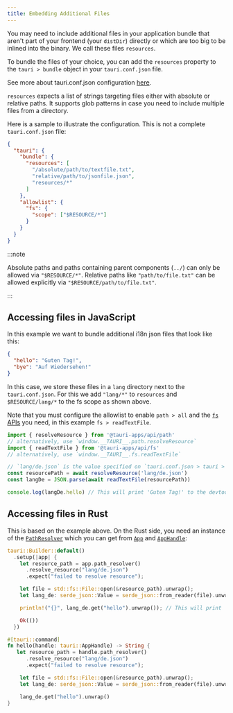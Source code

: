```yaml
---
title: Embedding Additional Files
---
```

<!-- TODO: REVISE COPY TO V2 -->

You may need to include additional files in your application bundle that aren't part of your frontend (your `distDir`) directly or which are too big to be inlined into the binary. We call these files `resources`.

To bundle the files of your choice, you can add the `resources` property to the `tauri > bundle` object in your `tauri.conf.json` file.

See more about tauri.conf.json configuration [here][tauri.bundle].

`resources` expects a list of strings targeting files either with absolute or relative paths. It supports glob patterns in case you need to include multiple files from a directory.

Here is a sample to illustrate the configuration. This is not a complete `tauri.conf.json` file:

```json title=tauri.conf.json
{
  "tauri": {
    "bundle": {
      "resources": [
        "/absolute/path/to/textfile.txt",
        "relative/path/to/jsonfile.json",
        "resources/*"
      ]
    },
    "allowlist": {
      "fs": {
        "scope": ["$RESOURCE/*"]
      }
    }
  }
}
```

:::note

Absolute paths and paths containing parent components (`../`) can only be allowed via `"$RESOURCE/*"`. Relative paths like `"path/to/file.txt"` can be allowed explicitly via `"$RESOURCE/path/to/file.txt"`.

:::

## Accessing files in JavaScript

In this example we want to bundle additional i18n json files that look like this:

```json title=de.json
{
  "hello": "Guten Tag!",
  "bye": "Auf Wiedersehen!"
}
```

In this case, we store these files in a `lang` directory next to the `tauri.conf.json`. For this we add `"lang/*"` to `resources` and `$RESOURCE/lang/*` to the fs scope as shown above.

Note that you must configure the allowlist to enable `path > all` and the [`fs` APIs] you need, in this example `fs > readTextFile`.

```javascript
import { resolveResource } from '@tauri-apps/api/path'
// alternatively, use `window.__TAURI__.path.resolveResource`
import { readTextFile } from '@tauri-apps/api/fs'
// alternatively, use `window.__TAURI__.fs.readTextFile`

// `lang/de.json` is the value specified on `tauri.conf.json > tauri > bundle > resources`
const resourcePath = await resolveResource('lang/de.json')
const langDe = JSON.parse(await readTextFile(resourcePath))

console.log(langDe.hello) // This will print 'Guten Tag!' to the devtools console
```

## Accessing files in Rust

This is based on the example above. On the Rust side, you need an instance of the [`PathResolver`] which you can get from [`App`] and [`AppHandle`]:

```rust
tauri::Builder::default()
  .setup(|app| {
    let resource_path = app.path_resolver()
      .resolve_resource("lang/de.json")
      .expect("failed to resolve resource");

    let file = std::fs::File::open(&resource_path).unwrap();
    let lang_de: serde_json::Value = serde_json::from_reader(file).unwrap();

    println!("{}", lang_de.get("hello").unwrap()); // This will print 'Guten Tag!' to the terminal

    Ok(())
  })
```

```rust
#[tauri::command]
fn hello(handle: tauri::AppHandle) -> String {
   let resource_path = handle.path_resolver()
      .resolve_resource("lang/de.json")
      .expect("failed to resolve resource");

    let file = std::fs::File::open(&resource_path).unwrap();
    let lang_de: serde_json::Value = serde_json::from_reader(file).unwrap();

    lang_de.get("hello").unwrap()
}
```

[tauri.bundle]: /2/reference/config#tauri.bundle
[`fs` apis]: /2/reference/js/fs/

[`pathresolver`]: https://docs.rs/tauri/latest/tauri/struct.PathResolver.html
[`app`]: https://docs.rs/tauri/latest/tauri/struct.App.html
[`apphandle`]: https://docs.rs/tauri/latest/tauri/struct.AppHandle.html
